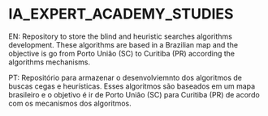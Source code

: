 # IA_EXPERT_ACADEMY_STUDIES

EN: Repository to store the blind and heuristic searches algorithms development. These algorithms are based in a Brazilian map and the objective is go from Porto União (SC) to Curitiba (PR) according the algorithms mechanisms.

PT: Repositório para armazenar o desenvolviemnto dos algoritmos de buscas cegas e heurísticas. Esses algoritmos são baseados em um mapa brasileiro e o objetivo é ir de Porto União (SC) para Curitiba (PR) de acordo com os mecanismos dos algoritmos.
